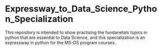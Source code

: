 # Expressway_to_Data_Science_Python_Specialization
This repository is intended to show practising the fundanetals topics in python that are essential to Data Science, and this specialization is an expressway in python for the MS-DS program courses.
